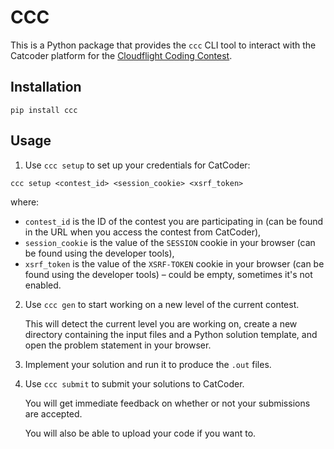 # CCC

This is a Python package that provides the `ccc` CLI tool to interact with the Catcoder platform for the [Cloudflight Coding Contest](https://register.codingcontest.org/).

## Installation

```
pip install ccc
```

## Usage

1. Use `ccc setup` to set up your credentials for CatCoder:

```
ccc setup <contest_id> <session_cookie> <xsrf_token>
```

where:

- `contest_id` is the ID of the contest you are participating in (can be found in the URL when you access the contest from CatCoder),
- `session_cookie` is the value of the `SESSION` cookie in your browser (can be found using the developer tools),
- `xsrf_token` is the value of the `XSRF-TOKEN` cookie in your browser (can be found using the developer tools) – could be empty, sometimes it's not enabled.

2. Use `ccc gen` to start working on a new level of the current contest.

   This will detect the current level you are working on, create a new directory containing the input files and a Python solution template, and open the problem statement in your browser.

3. Implement your solution and run it to produce the `.out` files.

4. Use `ccc submit` to submit your solutions to CatCoder.

   You will get immediate feedback on whether or not your submissions are accepted.

   You will also be able to upload your code if you want to.
